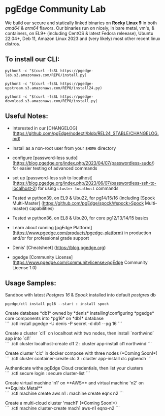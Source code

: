
# pgEdge Community Lab

We build our secure and statically linked binaries on **Rocky Linux 9** in both *amd64* & *arm64* flavors.   Our binaries run on nicely, in bare metal, vm's, & containers, on EL9+ (including CentOS & latest Fedora releease), Ubuntu 22.04+, Deb 11, Amazon Linux 2023 and (very likely) most other recent linux distros.

## To install our CLI:
```
python3 -c "$(curl -fsSL https://pgedge-lab.s3.amazonaws.com/REPO/install.py)

python3 -c "$(curl -fsSL https://pgedge-upstream.s3.amazonaws.com/REPO/install24.py)

python3 -c "$(curl -fsSL https://pgedge-download.s3.amazonaws.com/REPO/install.py)
```

## Useful Notes:
- Interested in our [CHANGELOG] (https://github.com/pgEdge/nodectl/blob/REL24_STABLE/CHANGELOG.md)

- Install as a non-root user from your `$HOME` directory

- configure [password-less sudo] (https://blog.pgedge.org/index.php/2023/04/07/passwordless-sudo/) for easier testing of advanced commands

- set up [password-less ssh to localhost] (https://blog.pgedge.org/index.php/2023/06/07/passwordless-ssh-to-localhost-2) for using `cluster localhost` commands

- Tested w python39, on EL9 & Ubu22, for pg14/15/16 
	  (including [Spock Multi-Master] (https://github.com/pgEdge/spock/#spock>Spock Multi-master) capabilities)

- Tested w python36, on EL8 & Ubu20, for core pg12/13/14/15 basics

- Learn about running [pgEdge Platform] (https://www.pgedge.com/products/pgedge-platform) in production and/or for professional grade support

- Denis' [Cheatsheet] (https://blog.pgedge.org)

- pgedge [Community License] (https://www.pgedge.com/communitylicense>pgEdge Community License 1.0)



## Usage Samples:

Sandbox with latest *Postgres 16* & *Spock* installed into default *postgres* db<br>
```
pgedge/ctl install pg16 --start : install spock
```

<p>Create database *db1* owned by *denis* installing\configuring *pgedge* core components into *pg16* on *db1* database<br>
```
./ctl install pgedge -U denis -P secret -d db1 --pg 16
```


<p>Create a cluster `cl1` on localhost with two nodes, then install `northwind` app into `cl1`<br>
```
./ctl cluster localhost-create cl1 2 : cluster app-install cl1 northwind
```

<p>Create cluster 'clc' in docker compose with three nodes (*Coming Soon!*)<br>
```
./ctl cluster container-create clc 3 : cluster app-install clc pgbench
```

<p>Authenticate withe pgEdge Cloud credentials, then list your clusters<br>
```
./ctl secure login : secure cluster-list
```

<p>Create virtual machine 'n1' on **AWS** and virtual machine 'n2' on **Equinix Metal**<br>
```
./ctl machine create aws n1 : machine create eqnx n2
```

<p>Create a multi-cloud cluster 'mach1' (*Coming Soon!*)<br>
```
./ctl machine cluster-create mach1 aws-n1 eqnx-n2
```


